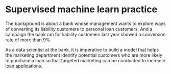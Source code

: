 # Supervised machine learn practice

The background is about a bank whose management wants to explore ways of converting its liability customers to personal loan customers. And a campaign the bank ran for liability customers last year showed a conversion rate of more than 9%. 

As a data scientist at the bank, it is imperative to build a model that helps the marketing department identify potential customers who are more likely to purchase a loan so that targeted marketing can be conducted to increase loan applications. 
